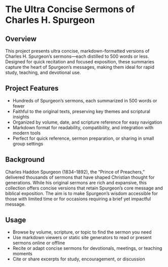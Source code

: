 # The Ultra Concise Sermons of Charles H. Spurgeon

## **Overview**

This project presents ultra concise, markdown-formatted versions of Charles H. Spurgeon’s sermons—each distilled to 500 words or less. Designed for quick recitation and focused exposition, these summaries capture the heart of Spurgeon’s messages, making them ideal for rapid study, teaching, and devotional use.

## **Project Features**

- Hundreds of Spurgeon’s sermons, each summarized in 500 words or fewer
- Faithful to the original texts, preserving key themes and scriptural insights
- Organized by volume, date, and scripture reference for easy navigation
- Markdown format for readability, compatibility, and integration with modern tools
- Perfect for quick reference, sermon preparation, or sharing in small group settings

## **Background**

Charles Haddon Spurgeon (1834–1892), the “Prince of Preachers,” delivered thousands of sermons that have shaped Christian thought for generations. While his original sermons are rich and expansive, this collection offers concise versions that retain Spurgeon’s core message and biblical exposition. The aim is to make Spurgeon’s wisdom accessible for those with limited time or for occasions requiring a brief yet impactful message.

## **Usage**

- Browse by volume, scripture, or topic to find the sermon you need
- Use markdown viewers or static site generators to read or present sermons online or offline
- Recite or adapt concise sermons for devotionals, meetings, or teaching moments
- Cite or share excerpts for study, encouragement, or discussion

